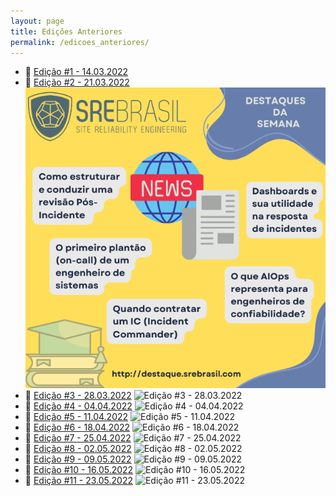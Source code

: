 ```yaml
---
layout: page
title: Edições Anteriores
permalink: /edicoes_anteriores/
---
```


- :newspaper: [Edição #1 - 14.03.2022](edicao1.md)
- :newspaper: [Edição #2 - 21.03.2022](edicao2.md)
  ![Edição #2 - 21.03.2022](/assets/SRE%20Brasil%20Noticias%202.png)
- :newspaper: [Edição #3 - 28.03.2022](edicao3.md)
  ![Edição #3 - 28.03.2022](/assets/SRE%20Brasil%20Notícias%203.png)
- :newspaper: [Edição #4 - 04.04.2022](edicao4.md)
  ![Edição #4 - 04.04.2022](/assets/SRE%20Brasil%20Notícias%204.png)
- :newspaper: [Edição #5 - 11.04.2022](edicao5.md)
  ![Edição #5 - 11.04.2022](/assets/SRE%20Brasil%20Notícias%205.png)
- :newspaper: [Edição #6 - 18.04.2022](edicao6.md)
  ![Edição #6 - 18.04.2022](/assets/SRE%20Brasil%20Notícias%206.png)
- :newspaper: [Edição #7 - 25.04.2022](edicao7.md)
  ![Edição #7 - 25.04.2022](/assets/SRE%20Brasil%20Not%C3%ADcias%207.png)
- :newspaper: [Edição #8 - 02.05.2022](edicao8.md)
  ![Edição #8 - 02.05.2022](/assets/SRE%20Brasil%20Not%C3%ADcias%208.png)
- :newspaper: [Edição #9 - 09.05.2022](edicao9.md)
  ![Edição #9 - 09.05.2022](/assets/SRE%20Brasil%20Not%C3%ADcias%209.png)
- :newspaper: [Edição #10 - 16.05.2022](/edicao10.md)
  ![Edição #10 - 16.05.2022](/assets/SRE%20Brasil%20Not%C3%ADcias%2010.png)
- :newspaper: [Edição #11 - 23.05.2022](/edicao11.md)
  ![Edição #11 - 23.05.2022](/assets/SRE%20Brasil%20Not%C3%ADcias%2011.png)